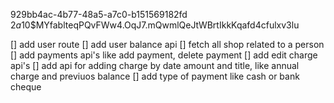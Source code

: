 929bb4ac-4b77-48a5-a7c0-b151569182fd
$2a$10$MYfablteqPQvFWw4.OqJ7.mQwmlQeJtWBrtIkkKqafd4cfulxv3lu

[] add user route
[] add user balance api
[] fetch all shop related to a person
[] add payments api's like add payment, delete payment
[] add edit charge api's
[] add api for adding charge by date amount and title, like annual charge and previuos balance
[] add type of payment like cash or bank cheque

 